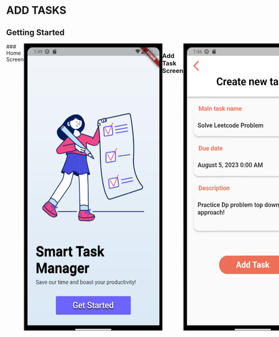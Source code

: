 # ADD TASKS

## Getting Started
<div style="display: flex" >
### Home Screen
<img src="https://github.com/duressa-feyissa/2023-project-phase-mobile-tasks/blob/main/on-boarding/add_task/screens/home.png" />

### Add Task Screen
<img src="https://github.com/duressa-feyissa/2023-project-phase-mobile-tasks/blob/main/on-boarding/add_task/screens/add_new_task.png" />

### Custumize Add Task Screen
<img src="https://github.com/duressa-feyissa/2023-project-phase-mobile-tasks/blob/main/on-boarding/add_task/screens/Custumize_Add_new_task.png" /> 
</div>
